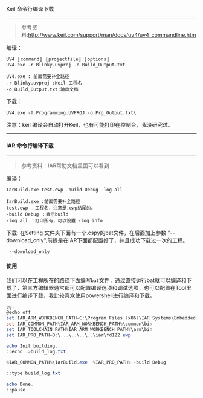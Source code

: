 Keil 命令行编译下载

------

> 参考资料:<http://www.keil.com/support/man/docs/uv4/uv4_commandline.htm>

编译：

```
UV4 〚command〛 〚projectfile〛 〚options〛
UV4.exe -r Blinky.uvproj -o Build_Output.txt

UV4.exe : 前面需要补全路径
-r Blinky.uvproj :Keil 工程名
-o Build_Output.txt:输出文档
```

下载：

```
UV4.exe -f Programming.UVPROJ -o Prg_Output.txt\
```

注意：keil 编译会自动打开Keil，也有可能打印在控制台，我没研究过。

------

#### IAR 命令行编译下载

------

> 参考资料：IAR帮助文档里面可以看到

编译：

```
IarBuild.exe test.ewp -build Debug -log all

IarBuild.exe :前面需要补全路径
test.ewp ：工程名，注意是.ewp结尾的。
-build Debug ：表示build
-log all ：打印所有，可以设置 -log info
```

下载: 在Setting 文件夹下面有一个.cspy的bat文件，在后面加上参数 "--download_only",前提是在IAR下面都配置好了，并且成功下载过一次的工程。

```
 --download_only
```

#### 使用

我们可以在工程所在的路径下面编写`bat`文件，通过直接运行bat就可以编译和下载了，第三方编辑器通常都可以配置编译选项和调试选项，也可以配置在Tool里面进行编译下载，我比较喜欢使用powershell进行编译和下载。







 ```powershell
eg:
@echo off
set IAR_ARM_WORKBENCH_PATH=C:\Program Files (x86)\IAR Systems\Embedded Workbench 8.3
set IAR_COMMON_PATH%IAR_ARM_WORKBENCH_PATH%\common\bin
set IAR_TOOLCHAIN_PATH%IAR_ARM_WORKBENCH_PATH%\arm\bin
set IAR_PRO_PATH=D:\...\..\..\..\iar\fd122.ewp

echo Init building...
::echo .>build_log.txt

%IAR_COMMON_PATH%\IarBuild.exe  %IAR_PRO_PATH% -build Debug

::type build_log.txt

echo Done.
::pause
 ```


